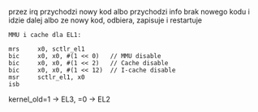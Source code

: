 
przez irq przychodzi nowy kod
albo przychodzi info brak nowego kodu i idzie dalej
albo ze nowy kod, odbiera, zapisuje i restartuje

    


    MMU i cache dla EL1:

    mrs     x0, sctlr_el1
    bic     x0, x0, #(1 << 0)   // MMU disable
    bic     x0, x0, #(1 << 2)   // Cache disable
    bic     x0, x0, #(1 << 12)  // I-cache disable
    msr     sctlr_el1, x0
    isb


kernel_old=1 -> EL3, =0 -> EL2
